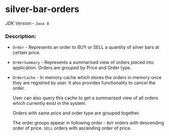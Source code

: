 # silver-bar-orders

_JDK Version_:- `Java 8`

### Description:

* `Order` - Represents an order to BUY or SELL a quantity of silver bars at certain price.

* `OrderSummary` - Represents a summarised view of orders placed into application. Orders are grouped by Price and Order type.

* `OrderCache` - In memory cache which stores the orders in memory once they are registred by user. It also provides functionality to cancel the order.

  User can also query this cache to get a summarised view of all orders which currently exist in the system. 
  
  Orders with same price and order type are grouped together.
  
  The order groups appear in following order -
    `BUY` orders with descending order of price.
    `SELL` orders with ascending order of price.
  
